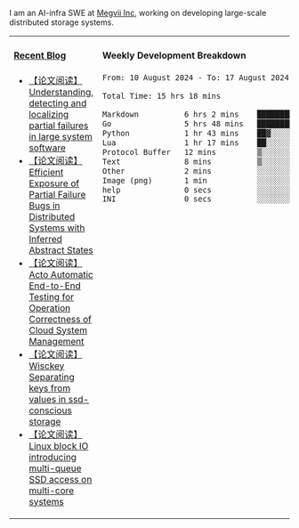 I am an AI-infra SWE at [Megvii Inc](https://en.megvii.com/), working on developing large-scale distributed storage systems.

<table width="960px">
<tr>
<td valign="top" width="50%">

#### <a href="https://www.kongjun18.me" target="_blank">Recent Blog</a>

<!-- BLOG-POST-LIST:START -->
- [【论文阅读】Understanding, detecting and localizing partial failures in large system software](https://kongjun18.github.io/posts/understanding-detecting-and-localizing-partial-failures-in-large-system-software/)
- [【论文阅读】Efficient Exposure of Partial Failure Bugs in Distributed Systems with Inferred Abstract States](https://kongjun18.github.io/posts/efficient-exposure-of-partial-failure-bugs-in-distributed-systems-with-inferred-abstract-states/)
- [【论文阅读】Acto Automatic End-to-End Testing for Operation Correctness of Cloud System Management](https://kongjun18.github.io/posts/acto-automatic-end-to-end-testing-for-operation-correctness-of-cloud-system-management/)
- [【论文阅读】Wisckey Separating keys from values in ssd-conscious storage](https://kongjun18.github.io/posts/wisckey-separating-keys-from-values-in-ssd-conscious-storage/)
- [【论文阅读】Linux block IO introducing multi-queue SSD access on multi-core systems](https://kongjun18.github.io/posts/linux-block-io-introducing-multi-queue-ssd-access-on-multi-core-systems/)
<!-- BLOG-POST-LIST:END -->

</td>
<td valign="top" width="50%">

#### Weekly Development Breakdown

<!--START_SECTION:waka-->

```txt
From: 10 August 2024 - To: 17 August 2024

Total Time: 15 hrs 18 mins

Markdown          6 hrs 2 mins    ██████████░░░░░░░░░░░░░░░   39.44 %
Go                5 hrs 48 mins   █████████▒░░░░░░░░░░░░░░░   37.92 %
Python            1 hr 43 mins    ██▓░░░░░░░░░░░░░░░░░░░░░░   11.32 %
Lua               1 hr 17 mins    ██░░░░░░░░░░░░░░░░░░░░░░░   08.46 %
Protocol Buffer   12 mins         ▒░░░░░░░░░░░░░░░░░░░░░░░░   01.36 %
Text              8 mins          ▒░░░░░░░░░░░░░░░░░░░░░░░░   00.93 %
Other             2 mins          ░░░░░░░░░░░░░░░░░░░░░░░░░   00.24 %
Image (png)       1 min           ░░░░░░░░░░░░░░░░░░░░░░░░░   00.14 %
help              0 secs          ░░░░░░░░░░░░░░░░░░░░░░░░░   00.09 %
INI               0 secs          ░░░░░░░░░░░░░░░░░░░░░░░░░   00.05 %
```

<!--END_SECTION:waka-->
</td>
</tr>

</table>
